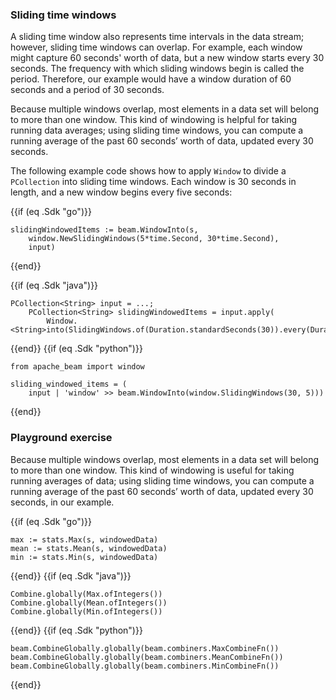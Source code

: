 <!--
Licensed under the Apache License, Version 2.0 (the "License");
you may not use this file except in compliance with the License.
You may obtain a copy of the License at

http://www.apache.org/licenses/LICENSE-2.0

Unless required by applicable law or agreed to in writing, software
distributed under the License is distributed on an "AS IS" BASIS,
WITHOUT WARRANTIES OR CONDITIONS OF ANY KIND, either express or implied.
See the License for the specific language governing permissions and
limitations under the License.
-->

### Sliding time windows

A sliding time window also represents time intervals in the data stream; however, sliding time windows can overlap. For example, each window might capture 60 seconds' worth of data, but a new window starts every 30 seconds. The frequency with which sliding windows begin is called the period. Therefore, our example would have a window duration of 60 seconds and a period of 30 seconds.

Because multiple windows overlap, most elements in a data set will belong to more than one window. This kind of windowing is helpful for taking running data averages; using sliding time windows, you can compute a running average of the past 60 seconds’ worth of data, updated every 30 seconds.

The following example code shows how to apply `Window` to divide a `PCollection` into sliding time windows. Each window is 30 seconds in length, and a new window begins every five seconds:

{{if (eq .Sdk "go")}}
```
slidingWindowedItems := beam.WindowInto(s,
	window.NewSlidingWindows(5*time.Second, 30*time.Second),
	input)
```
{{end}}

{{if (eq .Sdk "java")}}
```
PCollection<String> input = ...;
    PCollection<String> slidingWindowedItems = input.apply(
        Window.<String>into(SlidingWindows.of(Duration.standardSeconds(30)).every(Duration.standardSeconds(5))));
```
{{end}}
{{if (eq .Sdk "python")}}
```
from apache_beam import window

sliding_windowed_items = (
    input | 'window' >> beam.WindowInto(window.SlidingWindows(30, 5)))
```
{{end}}

### Playground exercise

Because multiple windows overlap, most elements in a data set will belong to more than one window. This kind of windowing is useful for taking running averages of data; using sliding time windows, you can compute a running average of the past 60 seconds’ worth of data, updated every 30 seconds, in our example.

{{if (eq .Sdk "go")}}
```
max := stats.Max(s, windowedData)
mean := stats.Mean(s, windowedData)
min := stats.Min(s, windowedData)
```
{{end}}
{{if (eq .Sdk "java")}}
```
Combine.globally(Max.ofIntegers())
Combine.globally(Mean.ofIntegers())
Combine.globally(Min.ofIntegers())
```
{{end}}
{{if (eq .Sdk "python")}}
```
beam.CombineGlobally.globally(beam.combiners.MaxCombineFn())
beam.CombineGlobally.globally(beam.combiners.MeanCombineFn())
beam.CombineGlobally.globally(beam.combiners.MinCombineFn())
```
{{end}}
